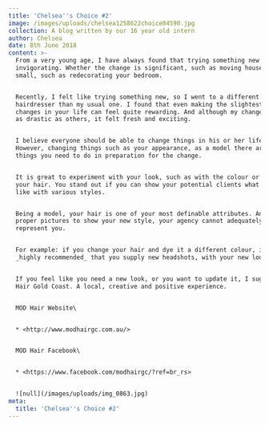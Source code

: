 ```yaml
---
title: 'Chelsea''s Choice #2'
image: /images/uploads/chelsea1258622choice84590.jpg
collection: A blog written by our 16 year old intern
author: Chelsea
date: 8th June 2018
content: >-
  From a very young age, I have always found that trying something new is quite
  invigorating. Whether the change is significant, such as moving houses, or
  small, such as redecorating your bedroom.


  Recently, I felt like trying something new, so I went to a different
  hairdresser than my usual one. I found that even making the slightest of
  changes in your life can feel quite rewarding. And although my change was not
  as drastic as others, it felt fresh and exciting. 


  I believe everyone should be able to change things in his or her life.
  However, changing things such as your appearance, as a model there are some
  things you need to do in preparation for the change.


  It is great to experiment with your look, such as with the colour or cut of
  your hair. You stand out if you can show your potential clients what you look
  like with various styles.


  Being a model, your hair is one of your most definable attributes. And without
  proper pictures to show your new style, your agency cannot adequately
  represent you.


  For example: if you change your hair and dye it a different colour, it is
  _highly recommended_ that you supply new headshots, with your new look.


  If you feel like you need a new look, or you want to update it, I suggest MOD
  Hair Gold Coast. A local, creative and positive experience.


  MOD Hair Website\


  * <http://www.modhairgc.com.au/>


  MOD Hair Facebook\


  * <https://www.facebook.com/modhairgc/?ref=br_rs>


  ![null](/images/uploads/img_0863.jpg)
meta:
  title: 'Chelsea''s Choice #2'
---
```


